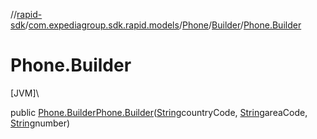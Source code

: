 //[rapid-sdk](../../../../index.md)/[com.expediagroup.sdk.rapid.models](../../index.md)/[Phone](../index.md)/[Builder](index.md)/[Phone.Builder](-phone.-builder.md)

# Phone.Builder

[JVM]\

public [Phone.Builder](index.md)[Phone.Builder](-phone.-builder.md)([String](https://docs.oracle.com/javase/8/docs/api/java/lang/String.html)countryCode, [String](https://docs.oracle.com/javase/8/docs/api/java/lang/String.html)areaCode, [String](https://docs.oracle.com/javase/8/docs/api/java/lang/String.html)number)
